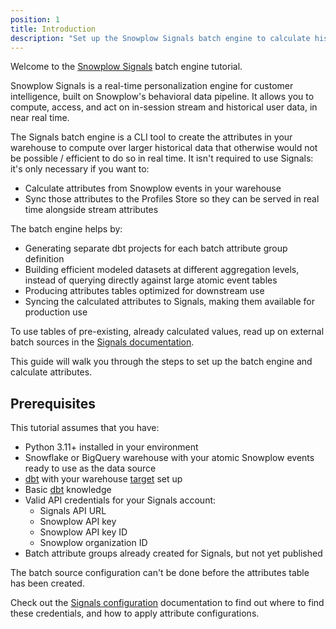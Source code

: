 ```yaml
---
position: 1
title: Introduction
description: "Set up the Snowplow Signals batch engine to calculate historical behavioral data attributes from warehouse data using dbt."
---
```


Welcome to the [Snowplow Signals](/docs/signals/) batch engine tutorial.

Snowplow Signals is a real-time personalization engine for customer intelligence, built on Snowplow's behavioral data pipeline. It allows you to compute, access, and act on in-session stream and historical user data, in near real time.

The Signals batch engine is a CLI tool to create the attributes in your warehouse to compute over larger historical data that otherwise would not be possible / efficient to do so in real time. It isn't required to use Signals: it's only necessary if you want to:
* Calculate attributes from Snowplow events in your warehouse
* Sync those attributes to the Profiles Store so they can be served in real time alongside stream attributes

The batch engine helps by:
* Generating separate dbt projects for each batch attribute group definition
* Building efficient modeled datasets at different aggregation levels, instead of querying directly against large atomic event tables
* Producing attributes tables optimized for downstream use
* Syncing the calculated attributes to Signals, making them available for production use

To use tables of pre-existing, already calculated values, read up on external batch sources in the [Signals documentation](/docs/signals/concepts/).

This guide will walk you through the steps to set up the batch engine and calculate attributes.

## Prerequisites

This tutorial assumes that you have:

* Python 3.11+ installed in your environment
* Snowflake or BigQuery warehouse with your atomic Snowplow events ready to use as the data source
* [dbt](https://www.getdbt.com/) with your warehouse [target](https://docs.getdbt.com/reference/dbt-jinja-functions/target) set up
* Basic [dbt](https://www.getdbt.com/) knowledge
* Valid API credentials for your Signals account:
  * Signals API URL
  * Snowplow API key
  * Snowplow API key ID
  * Snowplow organization ID
* Batch attribute groups already created for Signals, but not yet published

The batch source configuration can't be done before the attributes table has been created.

Check out the [Signals configuration](/docs/signals/) documentation to find out where to find these credentials, and how to apply attribute configurations.
